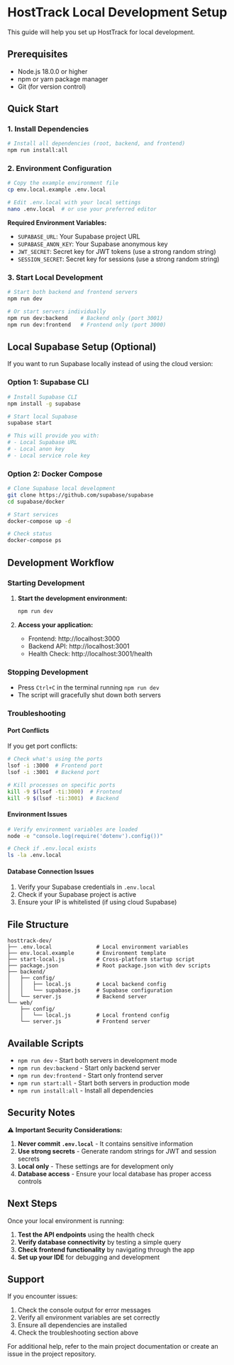 # HostTrack Local Development Setup

This guide will help you set up HostTrack for local development.

## Prerequisites

- Node.js 18.0.0 or higher
- npm or yarn package manager
- Git (for version control)

## Quick Start

### 1. Install Dependencies

```bash
# Install all dependencies (root, backend, and frontend)
npm run install:all
```

### 2. Environment Configuration

```bash
# Copy the example environment file
cp env.local.example .env.local

# Edit .env.local with your local settings
nano .env.local  # or use your preferred editor
```

**Required Environment Variables:**
- `SUPABASE_URL`: Your Supabase project URL
- `SUPABASE_ANON_KEY`: Your Supabase anonymous key
- `JWT_SECRET`: Secret key for JWT tokens (use a strong random string)
- `SESSION_SECRET`: Secret key for sessions (use a strong random string)

### 3. Start Local Development

```bash
# Start both backend and frontend servers
npm run dev

# Or start servers individually
npm run dev:backend    # Backend only (port 3001)
npm run dev:frontend   # Frontend only (port 3000)
```

## Local Supabase Setup (Optional)

If you want to run Supabase locally instead of using the cloud version:

### Option 1: Supabase CLI

```bash
# Install Supabase CLI
npm install -g supabase

# Start local Supabase
supabase start

# This will provide you with:
# - Local Supabase URL
# - Local anon key
# - Local service role key
```

### Option 2: Docker Compose

```bash
# Clone Supabase local development
git clone https://github.com/supabase/supabase
cd supabase/docker

# Start services
docker-compose up -d

# Check status
docker-compose ps
```

## Development Workflow

### Starting Development

1. **Start the development environment:**
   ```bash
   npm run dev
   ```

2. **Access your application:**
   - Frontend: http://localhost:3000
   - Backend API: http://localhost:3001
   - Health Check: http://localhost:3001/health

### Stopping Development

- Press `Ctrl+C` in the terminal running `npm run dev`
- The script will gracefully shut down both servers

### Troubleshooting

#### Port Conflicts

If you get port conflicts:

```bash
# Check what's using the ports
lsof -i :3000  # Frontend port
lsof -i :3001  # Backend port

# Kill processes on specific ports
kill -9 $(lsof -ti:3000)  # Frontend
kill -9 $(lsof -ti:3001)  # Backend
```

#### Environment Issues

```bash
# Verify environment variables are loaded
node -e "console.log(require('dotenv').config())"

# Check if .env.local exists
ls -la .env.local
```

#### Database Connection Issues

1. Verify your Supabase credentials in `.env.local`
2. Check if your Supabase project is active
3. Ensure your IP is whitelisted (if using cloud Supabase)

## File Structure

```
hosttrack-dev/
├── .env.local              # Local environment variables
├── env.local.example       # Environment template
├── start-local.js          # Cross-platform startup script
├── package.json            # Root package.json with dev scripts
├── backend/
│   ├── config/
│   │   ├── local.js        # Local backend config
│   │   └── supabase.js     # Supabase configuration
│   └── server.js           # Backend server
└── web/
    ├── config/
    │   └── local.js        # Local frontend config
    └── server.js           # Frontend server
```

## Available Scripts

- `npm run dev` - Start both servers in development mode
- `npm run dev:backend` - Start only backend server
- `npm run dev:frontend` - Start only frontend server
- `npm run start:all` - Start both servers in production mode
- `npm run install:all` - Install all dependencies

## Security Notes

⚠️ **Important Security Considerations:**

1. **Never commit `.env.local`** - It contains sensitive information
2. **Use strong secrets** - Generate random strings for JWT and session secrets
3. **Local only** - These settings are for development only
4. **Database access** - Ensure your local database has proper access controls

## Next Steps

Once your local environment is running:

1. **Test the API endpoints** using the health check
2. **Verify database connectivity** by testing a simple query
3. **Check frontend functionality** by navigating through the app
4. **Set up your IDE** for debugging and development

## Support

If you encounter issues:

1. Check the console output for error messages
2. Verify all environment variables are set correctly
3. Ensure all dependencies are installed
4. Check the troubleshooting section above

For additional help, refer to the main project documentation or create an issue in the project repository.
